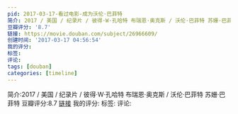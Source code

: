 ```yaml
---
pid: 2017-03-17-看过电影-成为沃伦·巴菲特
简介: 2017 / 美国 / 纪录片 / 彼得·W·孔哈特 布瑞恩·奥克斯 / 沃伦·巴菲特 苏姗·巴菲特
豆瓣评分: '8.7'
链接: https://movie.douban.com/subject/26966609/
创建时间: '2017-03-17 04:56:54'
我的评分:
标签:
评论:
tags: [douban]
categories: [timeline]
---
```

简介:2017 / 美国 / 纪录片 / 彼得·W·孔哈特 布瑞恩·奥克斯 / 沃伦·巴菲特 苏姗·巴菲特
豆瓣评分:8.7
[链接](https://movie.douban.com/subject/26966609/)
我的评分:
标签:
评论:
